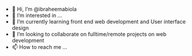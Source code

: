 - 👋 Hi, I’m @ibraheemabiola
- 👀 I’m interested in ...
- 🌱 I’m currently learning front end web development and User interface design
- 💞️ I’m looking to collaborate on fulltime/remote projects on web development
- 📫 How to reach me ...

<!---
ibraheemabiola/ibraheemabiola is a ✨ special ✨ repository because its `README.md` (this file) appears on your GitHub profile.
You can click the Preview link to take a look at your changes.
--->
